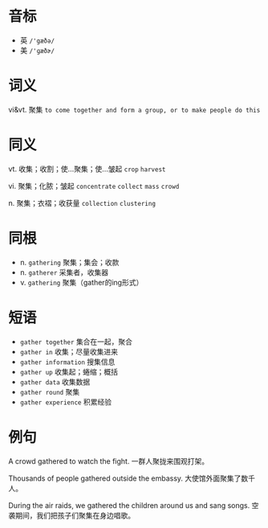 # 音标

- 英 `/'gæðə/`
- 美 `/'ɡæðɚ/`

# 词义

vi&vt. 聚集
`to come together and form a group, or to make people do this`

# 同义

vt. 收集；收割；使…聚集；使…皱起
`crop` `harvest`

vi. 聚集；化脓；皱起
`concentrate` `collect` `mass` `crowd`

n. 聚集；衣褶；收获量
`collection` `clustering`

# 同根

- n. `gathering` 聚集；集会；收款
- n. `gatherer` 采集者，收集器
- v. `gathering` 聚集（gather的ing形式）

# 短语

- `gather together` 集合在一起，聚合
- `gather in` 收集；尽量收集进来
- `gather information` 搜集信息
- `gather up` 收集起；蜷缩；概括
- `gather data` 收集数据
- `gather round` 聚集
- `gather experience` 积累经验

# 例句

A crowd gathered to watch the fight.
一群人聚拢来围观打架。

Thousands of people gathered outside the embassy.
大使馆外面聚集了数千人。

During the air raids, we gathered the children around us and sang songs.
空袭期间，我们把孩子们聚集在身边唱歌。


